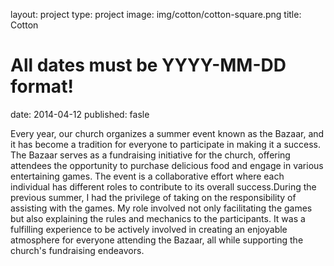 layout: project type: project
image: img/cotton/cotton-square.png
title: Cotton
# All dates must be YYYY-MM-DD format!
date: 2014-04-12
published: fasle


Every year, our church organizes a summer event known as the Bazaar, and it has become a tradition for everyone to participate in making it a success. The Bazaar serves as a fundraising initiative for the church, offering attendees the opportunity to purchase delicious food and engage in various entertaining games. The event is a collaborative effort where each individual has different roles to contribute to its overall success.During the previous summer, I had the privilege of taking on the responsibility of assisting with the games. My role involved not only facilitating the games but also explaining the rules and mechanics to the participants. It was a fulfilling experience to be actively involved in creating an enjoyable atmosphere for everyone attending the Bazaar, all while supporting the church's fundraising endeavors.
